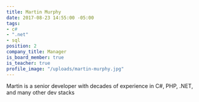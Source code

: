 ```yaml
---
title: Martin Murphy
date: 2017-08-23 14:55:00 -05:00
tags:
- c#
- ".net"
- sql
position: 2
company_title: Manager
is_board_member: true
is_teacher: true
profile_image: "/uploads/martin-murphy.jpg"
---
```


Martin is a senior developer with decades of experience in C#, PHP, .NET, and many other dev stacks
